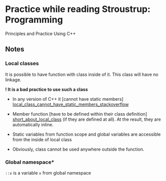 # Practice while reading Stroustrup: Programming
Principles and Practice Using C++

## Notes

### Local classes

It is possible to have function with class inside of it.
This class will have no linkage.

**! It is a bad practice to use such a class**

* In any version of C++ it 
  [cannot have static members]
  [local_class_cannot_have_static_members_stackoverflow]
  
* Member function [have to be defined within their class definition]
  [short_about_local_class]
  (if they are defined at all). At the result, they are
  automatically inline.
  
* Static variables from function scope and global variables are
  accessible from the inside of local class
  
* Obviously, class cannot be used anywhere outside the function.
  
### Global namespace*

```::x``` is a variable ```x``` from global namespace 

[local_class_cannot_have_static_members_stackoverflow]: https://stackoverflow.com/questions/8162994/why-arent-static-data-members-allowed-in-local-classes?utm_medium=organic&utm_source=google_rich_qa&utm_campaign=google_rich_qa
[short_about_local_class]: https://www.ibm.com/support/knowledgecenter/en/SS3KZ4_9.0.0/com.ibm.xlcpp9.bg.doc/language_ref/cplr062.htm